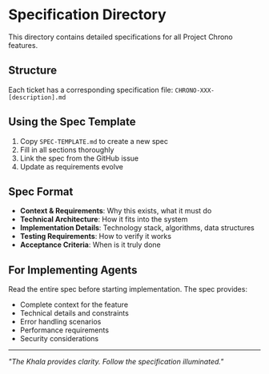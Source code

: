 # Specification Directory

This directory contains detailed specifications for all Project Chrono features.

## Structure

Each ticket has a corresponding specification file: `CHRONO-XXX-[description].md`

## Using the Spec Template

1. Copy `SPEC-TEMPLATE.md` to create a new spec
2. Fill in all sections thoroughly
3. Link the spec from the GitHub issue
4. Update as requirements evolve

## Spec Format

- **Context & Requirements**: Why this exists, what it must do
- **Technical Architecture**: How it fits into the system
- **Implementation Details**: Technology stack, algorithms, data structures
- **Testing Requirements**: How to verify it works
- **Acceptance Criteria**: When is it truly done

## For Implementing Agents

Read the entire spec before starting implementation. The spec provides:

- Complete context for the feature
- Technical details and constraints
- Error handling scenarios
- Performance requirements
- Security considerations

---

_"The Khala provides clarity. Follow the specification illuminated."_
